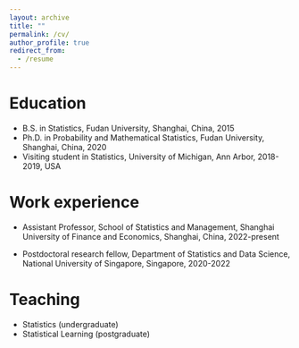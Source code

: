 ```yaml
---
layout: archive
title: ""
permalink: /cv/
author_profile: true
redirect_from:
  - /resume
---
```



Education
======
* B.S. in Statistics, Fudan University, Shanghai, China, 2015
* Ph.D. in Probability and Mathematical Statistics, Fudan University, Shanghai, China, 2020
* Visiting student in Statistics, University of Michigan, Ann Arbor, 2018-2019, USA

Work experience
======
* Assistant Professor, School of Statistics and Management, Shanghai University of Finance and Economics, Shanghai, China, 2022-present

* Postdoctoral research fellow, Department of Statistics and Data Science, National University of Singapore, Singapore, 2020-2022
  
Teaching
======
* Statistics (undergraduate)
* Statistical Learning (postgraduate)
  

